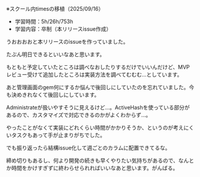 ※スクール内timesの移植（2025/09/16）


- 学習時間：5h/26h/753h
- 学習内容：卒制（本リリースissue作成）
  
うおおおおと本リリースのissueを作っていました。

たぶん明日できるといいなあと思います。

もともと予定していたところは調べなおしたりするだけでいいんだけど、MVPレビュー受けて追加したところは実装方法を調べてむむむ…としています。

あと管理画面のgem何にするか悩んで後回しにしていたのを忘れていました。今も決めきれなくて後回しにしています。

Administrateが扱いやすそうに見えるけど…。ActiveHashを使っている部分があるので、カスタマイズで対応できるのかがよくわからず…。

やったことがなくて実装にどれくらい時間がかかりそうか、というのが考えにくいタスクもあって手が止まりがちでした。

でも振り返ったら結構issue化して週ごとのカラムに配置できてるな。

締め切りもあるし、何より開発の続きも早くやりたい気持ちがあるので、なんとか時間をかけすぎずに終わらせられればいいなあと思います。がんばる。
